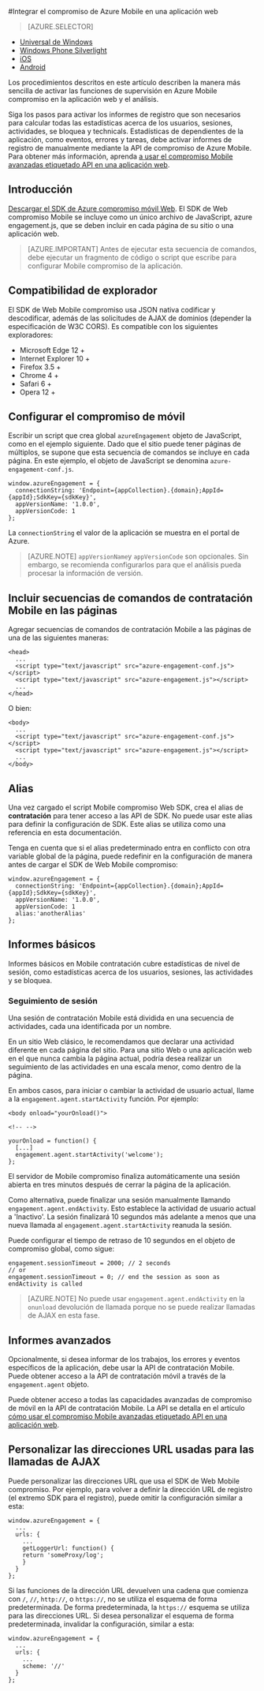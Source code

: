 <properties
    pageTitle="Integración de Mobile compromiso Web SDK Azure | Microsoft Azure"
    description="Las últimas actualizaciones y procedimientos para el SDK de Azure Mobile compromiso Web"
    services="mobile-engagement"
    documentationCenter="mobile"
    authors="piyushjo"
    manager="erikre"
    editor="" />

<tags
    ms.service="mobile-engagement"
    ms.workload="mobile"
    ms.tgt_pltfrm="web"
    ms.devlang="js"
    ms.topic="article"
    ms.date="02/29/2016"
    ms.author="piyushjo" />

#<a name="integrate-azure-mobile-engagement-in-a-web-application"></a>Integrar el compromiso de Azure Mobile en una aplicación web

> [AZURE.SELECTOR]
- [Universal de Windows](mobile-engagement-windows-store-integrate-engagement.md)
- [Windows Phone Silverlight](mobile-engagement-windows-phone-integrate-engagement.md)
- [iOS](mobile-engagement-ios-integrate-engagement.md)
- [Android](mobile-engagement-android-integrate-engagement.md)

Los procedimientos descritos en este artículo describen la manera más sencilla de activar las funciones de supervisión en Azure Mobile compromiso en la aplicación web y el análisis.

Siga los pasos para activar los informes de registro que son necesarios para calcular todas las estadísticas acerca de los usuarios, sesiones, actividades, se bloquea y technicals. Estadísticas de dependientes de la aplicación, como eventos, errores y tareas, debe activar informes de registro de manualmente mediante la API de compromiso de Azure Mobile. Para obtener más información, aprenda [a usar el compromiso Mobile avanzadas etiquetado API en una aplicación web](mobile-engagement-web-use-engagement-api.md).

## <a name="introduction"></a>Introducción

[Descargar el SDK de Azure compromiso móvil Web](http://aka.ms/P7b453).
El SDK de Web compromiso Mobile se incluye como un único archivo de JavaScript, azure engagement.js, que se deben incluir en cada página de su sitio o una aplicación web.

> [AZURE.IMPORTANT] Antes de ejecutar esta secuencia de comandos, debe ejecutar un fragmento de código o script que escribe para configurar Mobile compromiso de la aplicación.

## <a name="browser-compatibility"></a>Compatibilidad de explorador

El SDK de Web Mobile compromiso usa JSON nativa codificar y descodificar, además de las solicitudes de AJAX de dominios (depender la especificación de W3C CORS). Es compatible con los siguientes exploradores:

* Microsoft Edge 12 +
* Internet Explorer 10 +
* Firefox 3.5 +
* Chrome 4 +
* Safari 6 +
* Opera 12 +

## <a name="configure-mobile-engagement"></a>Configurar el compromiso de móvil

Escribir un script que crea global `azureEngagement` objeto de JavaScript, como en el ejemplo siguiente. Dado que el sitio puede tener páginas de múltiplos, se supone que esta secuencia de comandos se incluye en cada página. En este ejemplo, el objeto de JavaScript se denomina `azure-engagement-conf.js`.

    window.azureEngagement = {
      connectionString: 'Endpoint={appCollection}.{domain};AppId={appId};SdkKey={sdkKey}',
      appVersionName: '1.0.0',
      appVersionCode: 1
    };

La `connectionString` el valor de la aplicación se muestra en el portal de Azure.

> [AZURE.NOTE] `appVersionName`y `appVersionCode` son opcionales. Sin embargo, se recomienda configurarlos para que el análisis pueda procesar la información de versión.

## <a name="include-mobile-engagement-scripts-in-your-pages"></a>Incluir secuencias de comandos de contratación Mobile en las páginas
Agregar secuencias de comandos de contratación Mobile a las páginas de una de las siguientes maneras:

    <head>
      ...
      <script type="text/javascript" src="azure-engagement-conf.js"></script>
      <script type="text/javascript" src="azure-engagement.js"></script>
      ...
    </head>

O bien:

    <body>
      ...
      <script type="text/javascript" src="azure-engagement-conf.js"></script>
      <script type="text/javascript" src="azure-engagement.js"></script>
      ...
    </body>

## <a name="alias"></a>Alias

Una vez cargado el script Mobile compromiso Web SDK, crea el alias de **contratación** para tener acceso a las API de SDK. No puede usar este alias para definir la configuración de SDK. Este alias se utiliza como una referencia en esta documentación.

Tenga en cuenta que si el alias predeterminado entra en conflicto con otra variable global de la página, puede redefinir en la configuración de manera antes de cargar el SDK de Web Mobile compromiso:

    window.azureEngagement = {
      connectionString: 'Endpoint={appCollection}.{domain};AppId={appId};SdkKey={sdkKey}',
      appVersionName: '1.0.0',
      appVersionCode: 1
      alias:'anotherAlias'
    };

## <a name="basic-reporting"></a>Informes básicos

Informes básicos en Mobile contratación cubre estadísticas de nivel de sesión, como estadísticas acerca de los usuarios, sesiones, las actividades y se bloquea.

### <a name="session-tracking"></a>Seguimiento de sesión

Una sesión de contratación Mobile está dividida en una secuencia de actividades, cada una identificada por un nombre.

En un sitio Web clásico, le recomendamos que declarar una actividad diferente en cada página del sitio. Para una sitio Web o una aplicación web en el que nunca cambia la página actual, podría desea realizar un seguimiento de las actividades en una escala menor, como dentro de la página.

En ambos casos, para iniciar o cambiar la actividad de usuario actual, llame a la `engagement.agent.startActivity` función. Por ejemplo:

    <body onload="yourOnload()">

    <!-- -->

    yourOnload = function() {
      [...]
      engagement.agent.startActivity('welcome');
    };

El servidor de Mobile compromiso finaliza automáticamente una sesión abierta en tres minutos después de cerrar la página de la aplicación.

Como alternativa, puede finalizar una sesión manualmente llamando `engagement.agent.endActivity`. Esto establece la actividad de usuario actual a 'Inactivo'.  La sesión finalizará 10 segundos más adelante a menos que una nueva llamada al `engagement.agent.startActivity` reanuda la sesión.

Puede configurar el tiempo de retraso de 10 segundos en el objeto de compromiso global, como sigue:

    engagement.sessionTimeout = 2000; // 2 seconds
    // or
    engagement.sessionTimeout = 0; // end the session as soon as endActivity is called

> [AZURE.NOTE] No puede usar `engagement.agent.endActivity` en la `onunload` devolución de llamada porque no se puede realizar llamadas de AJAX en esta fase.

## <a name="advanced-reporting"></a>Informes avanzados

Opcionalmente, si desea informar de los trabajos, los errores y eventos específicos de la aplicación, debe usar la API de contratación Mobile. Puede obtener acceso a la API de contratación móvil a través de la `engagement.agent` objeto.

Puede obtener acceso a todas las capacidades avanzadas de compromiso de móvil en la API de contratación Mobile. La API se detalla en el artículo [cómo usar el compromiso Mobile avanzadas etiquetado API en una aplicación web](mobile-engagement-web-use-engagement-api.md).

## <a name="customize-the-urls-used-for-ajax-calls"></a>Personalizar las direcciones URL usadas para las llamadas de AJAX

Puede personalizar las direcciones URL que usa el SDK de Web Mobile compromiso. Por ejemplo, para volver a definir la dirección URL de registro (el extremo SDK para el registro), puede omitir la configuración similar a esta:

    window.azureEngagement = {
      ...
      urls: {
        ...        
        getLoggerUrl: function() {
        return 'someProxy/log';
        }
      }
    };

Si las funciones de la dirección URL devuelven una cadena que comienza con `/`, `//`, `http://`, o `https://`, no se utiliza el esquema de forma predeterminada. De forma predeterminada, la `https://` esquema se utiliza para las direcciones URL. Si desea personalizar el esquema de forma predeterminada, invalidar la configuración, similar a esta:

    window.azureEngagement = {
      ...
      urls: {
        ...      
        scheme: '//'
      }
    };
